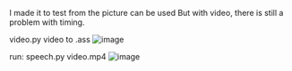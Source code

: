 I made it to test from the picture can be used But with video, there is still a problem with timing.

video.py video to .ass
![image](https://user-images.githubusercontent.com/22098092/227194607-37a66689-3a26-42e8-8409-32aad9e8664a.png)

run: speech.py video.mp4
![image](https://user-images.githubusercontent.com/22098092/228778144-b6080bb4-0d61-48ee-a5bc-320f5f96f40b.png)

